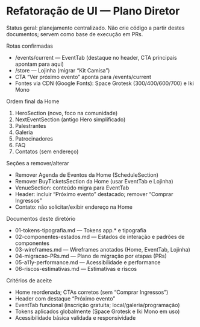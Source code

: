 # Refatoração de UI — Plano Diretor

Status geral: planejamento centralizado. Não crie código a partir destes documentos; servem como base de execução em PRs.

Rotas confirmadas
- /events/current — EventTab (destaque no header, CTA principais apontam para aqui)
- /store — Lojinha (migrar “Kit Camisa”)
- CTA “Ver próximo evento” aponta para /events/current
- Fontes via CDN (Google Fonts): Space Grotesk (300/400/600/700) e Iki Mono

Ordem final da Home
1) HeroSection (novo, foco na comunidade)
2) NextEventSection (antigo Hero simplificado)
3) Palestrantes
4) Galeria
5) Patrocinadores
6) FAQ
7) Contatos (sem endereço)

Seções a remover/alterar
- Remover Agenda de Eventos da Home (ScheduleSection)
- Remover BuyTicketsSection da Home (usar EventTab e Lojinha)
- VenueSection: conteúdo migra para EventTab
- Header: incluir “Próximo evento” destacado; remover “Comprar Ingressos”
- Contato: não solicitar/exibir endereço na Home

Documentos deste diretório
- 01-tokens-tipografia.md — Tokens app.* e tipografia
- 02-componentes-estados.md — Estados de interação e padrões de componentes
- 03-wireframes.md — Wireframes anotados (Home, EventTab, Lojinha)
- 04-migracao-PRs.md — Plano de migração por etapas (PRs)
- 05-a11y-performance.md — Acessibilidade e performance
- 06-riscos-estimativas.md — Estimativas e riscos

Critérios de aceite
- Home reordenada; CTAs corretos (sem “Comprar Ingressos”)
- Header com destaque “Próximo evento”
- EventTab funcional (inscrição gratuita; local/galeria/programação)
- Tokens aplicados globalmente (Space Grotesk e Iki Mono em uso)
- Acessibilidade básica validada e responsividade